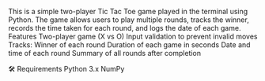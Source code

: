 This is a simple two-player Tic Tac Toe game played in the terminal using Python. The game allows users to play multiple rounds, tracks the winner, records the time taken for each round, and logs the date of each game.
 Features
Two-player game (X vs O)
Input validation to prevent invalid moves
Tracks:
Winner of each round
Duration of each game in seconds
Date and time of each round
Summary of all rounds after completion

🛠 Requirements
Python 3.x
NumPy
